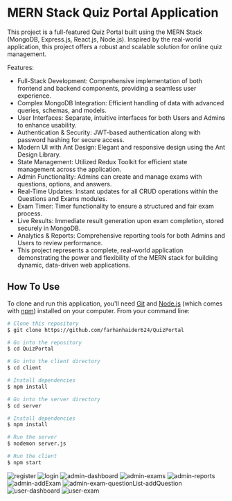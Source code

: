# MERN Stack Quiz Portal Application
This project is a full-featured Quiz Portal built using the MERN Stack (MongoDB, Express.js, React.js, Node.js). Inspired by the real-world application, this project offers a robust and scalable solution for online quiz management.

Features:
* Full-Stack Development: Comprehensive implementation of both frontend and backend components, providing a seamless user experience.
* Complex MongoDB Integration: Efficient handling of data with advanced queries, schemas, and models.
* User Interfaces: Separate, intuitive interfaces for both Users and Admins to enhance usability.
* Authentication & Security: JWT-based authentication along with password hashing for secure access.
* Modern UI with Ant Design: Elegant and responsive design using the Ant Design Library.
* State Management: Utilized Redux Toolkit for efficient state management across the application.
* Admin Functionality: Admins can create and manage exams with questions, options, and answers.
* Real-Time Updates: Instant updates for all CRUD operations within the Questions and Exams modules.
* Exam Timer: Timer functionality to ensure a structured and fair exam process.
* Live Results: Immediate result generation upon exam completion, stored securely in MongoDB.
* Analytics & Reports: Comprehensive reporting tools for both Admins and Users to review performance.
* This project represents a complete, real-world application demonstrating the power and flexibility of the MERN stack for building dynamic, data-driven web applications.

## How To Use

To clone and run this application, you'll need [Git](https://git-scm.com) and [Node.js](https://nodejs.org/en/download/) (which comes with [npm](http://npmjs.com)) installed on your computer. From your command line:

```bash
# Clone this repository
$ git clone https://github.com/farhanhaider624/QuizPortal

# Go into the repository
$ cd QuizPortal

# Go into the client directory
$ cd client

# Install dependencies
$ npm install

# Go into the server directory
$ cd server

# Install dependencies
$ npm install

# Run the server
$ nodemon server.js

# Run the client
$ npm start
```

![register](https://github.com/user-attachments/assets/008f6467-5193-4dc7-ab4d-23e118038e8f)
![login](https://github.com/user-attachments/assets/184d1625-48fc-49ed-8c96-226aac628156)
![admin-dashboard](https://github.com/user-attachments/assets/02b74c01-fb57-4906-a87a-150755856b77)
![admin-exams](https://github.com/user-attachments/assets/db00dedc-70a6-45da-883e-8be41d850bb0)
![admin-reports](https://github.com/user-attachments/assets/ed99a34e-46c9-419b-aac6-3f10d25d1c1f)
![admin-addExam](https://github.com/user-attachments/assets/2147c745-12ef-4c05-8b79-b35b11247842)
![admin-exam-questionList-addQuestion](https://github.com/user-attachments/assets/ba242a90-c1e5-4d35-b78f-abadeb00786c)
![user-dashboard](https://github.com/user-attachments/assets/d249d1f2-be51-485e-a289-e7649aaaa9a5)
![user-exam](https://github.com/user-attachments/assets/60501113-655a-4de0-bda9-43fa781052aa)
